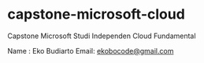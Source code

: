 # capstone-microsoft-cloud

Capstone Microsoft Studi Independen Cloud Fundamental

Name : Eko Budiarto
Email: ekobocode@gmail.com
